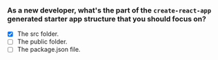 ### As a new developer, what's the part of the `create-react-app` generated starter app structure that you should focus on?

- [x] The src folder.
- [ ] The public folder.
- [ ] The package.json file.

